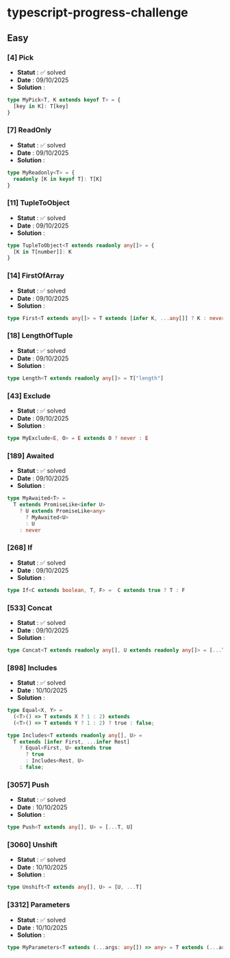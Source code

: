 # typescript-progress-challenge

## Easy

### [4] Pick

- **Statut** : ✅ solved
- **Date** : 09/10/2025
- **Solution** :

```typescript
type MyPick<T, K extends keyof T> = {
  [key in K]: T[key]
}
```

### [7] ReadOnly

- **Statut** : ✅ solved
- **Date** : 09/10/2025
- **Solution** :

```typescript
type MyReadonly<T> = {
  readonly [K in keyof T]: T[K]
}
```

### [11] TupleToObject

- **Statut** : ✅ solved
- **Date** : 09/10/2025
- **Solution** :

```typescript
type TupleToObject<T extends readonly any[]> = {
  [K in T[number]]: K
}
```
### [14] FirstOfArray

- **Statut** : ✅ solved
- **Date** : 09/10/2025
- **Solution** :

```typescript
type First<T extends any[]> = T extends [infer K, ...any[]] ? K : never
```
### [18] LengthOfTuple

- **Statut** : ✅ solved
- **Date** : 09/10/2025
- **Solution** :

```typescript
type Length<T extends readonly any[]> = T["length"] 
```
### [43] Exclude

- **Statut** : ✅ solved
- **Date** : 09/10/2025
- **Solution** :

```typescript
type MyExclude<E, O> = E extends O ? never : E
```
### [189] Awaited

- **Statut** : ✅ solved
- **Date** : 09/10/2025
- **Solution** :

```typescript
type MyAwaited<T> = 
  T extends PromiseLike<infer U>
    ? U extends PromiseLike<any>
      ? MyAwaited<U>
      : U
    : never
```
### [268] If

- **Statut** : ✅ solved
- **Date** : 09/10/2025
- **Solution** :

```typescript
type If<C extends boolean, T, F> =  C extends true ? T : F
```
### [533] Concat

- **Statut** : ✅ solved
- **Date** : 09/10/2025
- **Solution** :

```typescript
type Concat<T extends readonly any[], U extends readonly any[]> = [...T, ...U]
```
### [898] Includes

- **Statut** : ✅ solved
- **Date** : 10/10/2025
- **Solution** :

```typescript
type Equal<X, Y> =
  (<T>() => T extends X ? 1 : 2) extends
  (<T>() => T extends Y ? 1 : 2) ? true : false;

type Includes<T extends readonly any[], U> = 
  T extends [infer First, ...infer Rest]
    ? Equal<First, U> extends true 
      ? true 
      : Includes<Rest, U>
    : false;
```
### [3057] Push

- **Statut** : ✅ solved
- **Date** : 10/10/2025
- **Solution** :

```typescript
type Push<T extends any[], U> = [...T, U]
```
### [3060] Unshift

- **Statut** : ✅ solved
- **Date** : 10/10/2025
- **Solution** :

```typescript
type Unshift<T extends any[], U> = [U, ...T]
```
### [3312] Parameters

- **Statut** : ✅ solved
- **Date** : 10/10/2025
- **Solution** :

```typescript
type MyParameters<T extends (...args: any[]) => any> = T extends (...args: infer P) => any ? P : never

```
